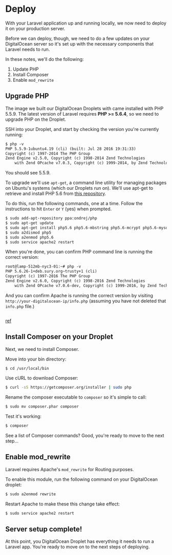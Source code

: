 # Deploy
With your Laravel application up and running locally, we now need to deploy it on your production server.

Before we can deploy, though, we need to do a few updates on your DigitalOcean server so it's set up with the necessary components that Laravel needs to run.

In these notes, we'll do the following:

1. Update PHP
2. Install Composer
3. Enable `mod_rewrite`



## Upgrade PHP
The image we built our DigitalOcean Droplets with came installed with PHP 5.5.9. The latest version of Laravel requires **PHP >= 5.6.4**, so we need to upgrade PHP on the Droplet.

SSH into your Droplet, and start by checking the version you're currently running:

```xml
$ php -v
PHP 5.5.9-1ubuntu4.19 (cli) (built: Jul 28 2016 19:31:33)
Copyright (c) 1997-2014 The PHP Group
Zend Engine v2.5.0, Copyright (c) 1998-2014 Zend Technologies
    with Zend OPcache v7.0.3, Copyright (c) 1999-2014, by Zend Technologies
```

You should see 5.5.9.

To upgrade we'll use `apt-get`, a command line utility for managing packages on Ubuntu's systems (which our Droplets run on). We'll use apt-get to retrieve and install PHP 5.6 from [this repository](https://launchpad.net/~ondrej/+archive/ubuntu/php/+index).

To do this, run the following commands, one at a time. Follow the instructions to hit `Enter` or `Y` (yes) when prompted.

```xml
$ sudo add-apt-repository ppa:ondrej/php
$ sudo apt-get update
$ sudo apt-get install php5.6 php5.6-mbstring php5.6-mcrypt php5.6-mysql php5.6-xml
$ sudo a2dismod php5
$ sudo a2enmod php5.6
$ sudo service apache2 restart
```

When you're done, you can confirm PHP command line is running the correct version:

```xml
root@lamp-512mb-nyc3-01:~# php -v
PHP 5.6.26-1+deb.sury.org~trusty+1 (cli)
Copyright (c) 1997-2016 The PHP Group
Zend Engine v2.6.0, Copyright (c) 1998-2016 Zend Technologies
    with Zend OPcache v7.0.6-dev, Copyright (c) 1999-2016, by Zend Technologies
```

And you can confirm Apache is running the correct version by visiting `http://your-digitalocean-ip/info.php` (assuming you have not deleted that `info.php` file.)

<img src='http://making-the-internet.s3.amazonaws.com/laravel-digitalocean-post-php-upgrade-apache@2x.png' style='max-width:654px;' alt=''>

[ref](https://help.ubuntu.com/community/Repositories/CommandLine)


## Install Composer on your Droplet
Next, we need to install Composer.

Move into your bin directory:

```bash
$ cd /usr/local/bin
```

Use cURL to download Composer:

```bash
$ curl -sS https://getcomposer.org/installer | sudo php
```

Rename the composer executable to `composer` so it's simple to call:

```bash
$ sudo mv composer.phar composer
```

Test it's working:

```bash
$ composer
```

See a list of Composer commands? Good, you're ready to move to the next step...




## Enable mod_rewrite
Laravel requires Apache's `mod_rewrite` for Routing purposes.

To enable this module, run the following command on your DigitalOcean droplet:

```xml
$ sudo a2enmod rewrite
```

Restart Apache to make these this change take effect:
```xml
$ sudo service apache2 restart
```


## Server setup complete!
At this point, you DigitalOcean Droplet has everything it needs to run a Laravel app. You're ready to move on to the next steps of deploying.
